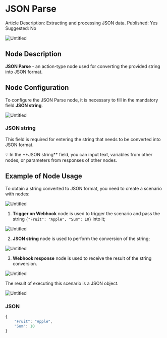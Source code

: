 # JSON Parse

Article Description: Extracting and processing JSON data.
Published: Yes
Suggested: No

![Untitled](JSON%20Parse%2019757d45a067804684e5c9b133d330ed/Untitled.png)

## **Node Description**

**JSON Parse** - an action-type node used for converting the provided string into JSON format.

## **Node Configuration**

To configure the JSON Parse node, it is necessary to fill in the mandatory field **JSON string**.

![Untitled](JSON%20Parse%2019757d45a067804684e5c9b133d330ed/Untitled%201.png)

### **JSON string**

This field is required for entering the string that needs to be converted into JSON format.

<aside>
💡 In the **JSON string** field, you can input text, variables from other nodes, or parameters from responses of other nodes.

</aside>

## **Example of Node Usage**

To obtain a string converted to JSON format, you need to create a scenario with nodes: 

![Untitled](JSON%20Parse%2019757d45a067804684e5c9b133d330ed/Untitled%202.png)

1. **Trigger on Webhook** node is used to trigger the scenario and pass the string `{"Fruit": "Apple", "Sum": 10}` into it;

![Untitled](JSON%20Parse%2019757d45a067804684e5c9b133d330ed/Untitled%203.png)

2. **JSON string** node is used to perform the conversion of the string;

![Untitled](JSON%20Parse%2019757d45a067804684e5c9b133d330ed/Untitled%204.png)

3. **Webhook response** node is used to receive the result of the string conversion.

![Untitled](JSON%20Parse%2019757d45a067804684e5c9b133d330ed/Untitled%205.png)

The result of executing this scenario is a JSON object.

![Untitled](JSON%20Parse%2019757d45a067804684e5c9b133d330ed/Untitled%206.png)

### JSON

```jsx
{
	"Fruit": "Apple",
	"Sum": 10
}
```